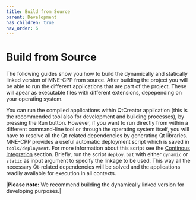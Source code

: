 ```yaml
---
title: Build from Source
parent: Development
has_children: true
nav_order: 6
---
```

# Build from Source

The following guides show you how to build the dynamically and statically linked version of MNE-CPP from source. After building the project you will be able to run the different applications that are part of the project. These will apear as executable files with different extensions, depepending on your operating system.

You can run the compiled applications within QtCreator application (this is the recommended tool also for development and building processes), by pressing the Run button. However, if you want to run directly from within a different command-line tool or through the operating system itself, you will have to resolve all the Qt-related dependencies by generating Qt libraries. MNE-CPP provides a useful automatic deployment script which is saved in ```tools/deployment```. For more information about this script see the [Continous Integration](ci_deployment.md) section. Briefly, run the script ```deploy.bat```  with either ```dynamic``` or ```static``` as input argument to specify the linkage to be used. This way all the necessary Qt-related dependencies will be solved and the applications readily available for execution in all contexts.

|**Please note:** We recommend building the dynamically linked version for developing purposes.|
